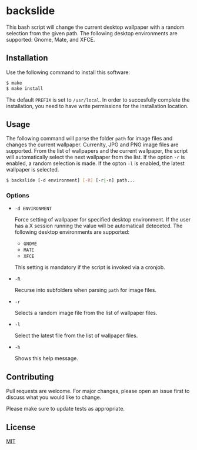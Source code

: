 # backslide

This bash script will change the current desktop wallpaper with a random selection from the given path.  The following desktop environments are supported: Gnome, Mate, and XFCE.

## Installation

Use the following command to install this software:

```bash
$ make
$ make install
```

The default `PREFIX` is set to `/usr/local`.  In order to succesfully complete the installation, you need to have write permissions for the installation location.

## Usage

The following command will parse the folder `path` for image files and changes the current wallpaper.  Currenlty, JPG and PNG image files are supported.  From the list of wallpapers and the current wallpaper, the script will automatically select the next wallpaper from the list.  If the option `-r` is enabled, a random selection is made.  If the opton `-l` is enabled, the latest wallpaper is selected.

```bash
$ backslide [-d environment] [-R] [-r|-n] path...
```

### Options

+ `-d ENVIRONMENT`

  Force setting of wallpaper for specified desktop environment.  If the user has a X session running the value will be automaticall deteceted.  The following desktop environments are supported:

  - `GNOME`
  - `MATE`
  - `XFCE`

  This setting is mandatory if the script is invoked via a cronjob.

+ `-R`

  Recurse into subfolders when parsing `path` for image files.

+ `-r`

  Selects a random image file from the list of wallpaper files.

+ `-l`

  Select the latest file from the list of wallpaper files.

+ `-h`

  Shows this help message.

## Contributing

Pull requests are welcome. For major changes, please open an issue first to discuss what you would like to change.

Please make sure to update tests as appropriate.

## License

[MIT](https://choosealicense.com/licenses/mit/)
